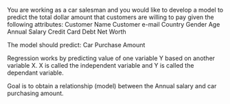 You are working as a car salesman and you would like to develop a model to predict the total dollar amount that customers are willing to pay given the following attributes:
Customer Name
Customer e-mail
Country
Gender
Age
Annual Salary 
Credit Card Debt 
Net Worth 

The model should predict: 
Car Purchase Amount 

Regression works by predicting value of one variable Y based on another variable X.
X is called the independent variable and Y is called the dependant variable.

Goal is to obtain a relationship (model) between the Annual salary and car purchasing amount.

